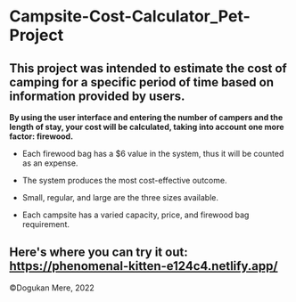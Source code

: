 # Campsite-Cost-Calculator_Pet-Project

## This project was intended to estimate the cost of camping for a specific period of time based on information provided by users.

**By using the user interface and entering the number of campers and the length of stay, your cost will be calculated, taking into account one more factor: firewood.**

- Each firewood bag has a $6 value in the system, thus it will be counted as an expense.

- The system produces the most cost-effective outcome.

- Small, regular, and large are the three sizes available.

- Each campsite has a varied capacity, price, and firewood bag requirement.

## Here's where you can try it out: https://phenomenal-kitten-e124c4.netlify.app/

©Dogukan Mere, 2022
